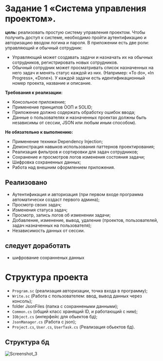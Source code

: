 # Задание 1 «Система управления проектом».
**цель:** реализовать простую систему управления проектом. Чтобы получить доступ к системе, необходимо пройти аутентификацию и авторизацию вводом логина и пароля.
В приложении есть две роли: управляющий и обычный сотрудник:
-	Управляющий может создавать задачи и назначать их на обычных сотрудников, регистрировать новых сотрудников.
-	Обычный сотрудник может просматривать список назначенных на него задач и менять статус каждой из них. (Например: «To do», «In Progress», «Done»).
У каждой задачи есть идентификационный номер проекта, название и описание. 

**Требования к реализации:**
- Консольное приложение;
- Применение принципов ООП и SOLID;
- Приложение должно содержать обработку ошибок ввода;
- Данные о пользователях и назначенных проектах должны быть независимы от сессии, JSON или любым иным способом).

**Не обязательно к выполнению:**
- Применение техники Dependency Injection;
- Демонстрация навыков использования паттернов проектирования;
- Реализация фильтров и сортировки для задач сотрудников;
- Сохранение и просмотров логов изменения состояния задачи;
- Шифровка сохраненных данных;
- Работа над внешним оформлением приложения.

## Реализовано
- Аутентификация и авторизация (при первом входе программа автоматически создаст первого админа);
- Просмотр своих задач;
- Изменения статуса задач;
- Просмотр, запись логов об изменении задачи;
- Добавление, изменение, вывод, удаление (проектов, пользователей, задач назначенных на пользователя);
- Независимость данных от сессии.

## следует доработать
- шифрование сохранненых данных

# Структура проекта
- `Program.sc` (реализация авторизации, точка входа в программу);
- `Write.sc` (Работа с пользователем: ввод, вывод данных через консоль);
- folder JsonFiles (папка с сохраннеными данными);
- `Common.cs` (общий класс хранящий ID, и работающий с ним);
- `IObject.cs` (интерфейс для обьектов бд);
- `JsonManager.cs` (Работа с json);
- `Project.cs`, `User.cs`, `UserTask.cs` (Реализация обьектов бд).

## Структура бд
![Screenshot_3](https://github.com/user-attachments/assets/64101b69-b53f-4654-8796-02dc693a181d)


